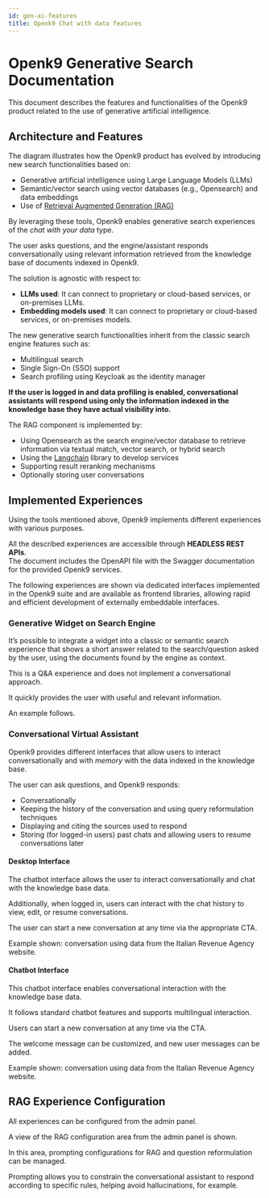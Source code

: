 ```yaml
---
id: gen-ai-features
title: Openk9 Chat with data features
---
```


# Openk9 Generative Search Documentation

This document describes the features and functionalities of the Openk9 product related to the use of generative artificial intelligence.

## Architecture and Features

The diagram illustrates how the Openk9 product has evolved by introducing new search functionalities based on:

- Generative artificial intelligence using Large Language Models (LLMs)  
- Semantic/vector search using vector databases (e.g., Opensearch) and data embeddings  
- Use of [Retrieval Augmented Generation (RAG)](https://en.wikipedia.org/wiki/Retrieval-augmented_generation)

By leveraging these tools, Openk9 enables generative search experiences of the *chat with your data* type.

The user asks questions, and the engine/assistant responds conversationally using relevant information retrieved from the knowledge base of documents indexed in Openk9.

The solution is agnostic with respect to:

- **LLMs used**: It can connect to proprietary or cloud-based services, or on-premises LLMs.  
- **Embedding models used**: It can connect to proprietary or cloud-based services, or on-premises models.

The new generative search functionalities inherit from the classic search engine features such as:

- Multilingual search  
- Single Sign-On (SSO) support  
- Search profiling using Keycloak as the identity manager  

**If the user is logged in and data profiling is enabled, conversational assistants will respond using only the information indexed in the knowledge base they have actual visibility into.**

The RAG component is implemented by:

- Using Opensearch as the search engine/vector database to retrieve information via textual match, vector search, or hybrid search  
- Using the [Langchain](https://python.langchain.com/docs/introduction/) library to develop services  
- Supporting result reranking mechanisms  
- Optionally storing user conversations  

## Implemented Experiences

Using the tools mentioned above, Openk9 implements different experiences with various purposes.

All the described experiences are accessible through **HEADLESS REST APIs**.  
The document includes the OpenAPI file with the Swagger documentation for the provided Openk9 services.

The following experiences are shown via dedicated interfaces implemented in the Openk9 suite and are available as frontend libraries, allowing rapid and efficient development of externally embeddable interfaces.

### Generative Widget on Search Engine

It’s possible to integrate a widget into a classic or semantic search experience that shows a short answer related to the search/question asked by the user, using the documents found by the engine as context.

This is a Q&A experience and does not implement a conversational approach.

It quickly provides the user with useful and relevant information.

An example follows.

### Conversational Virtual Assistant

Openk9 provides different interfaces that allow users to interact conversationally and with *memory* with the data indexed in the knowledge base.

The user can ask questions, and Openk9 responds:

- Conversationally  
- Keeping the history of the conversation and using query reformulation techniques  
- Displaying and citing the sources used to respond  
- Storing (for logged-in users) past chats and allowing users to resume conversations later  

#### Desktop Interface

The chatbot interface allows the user to interact conversationally and chat with the knowledge base data.

Additionally, when logged in, users can interact with the chat history to view, edit, or resume conversations.

The user can start a new conversation at any time via the appropriate CTA.

Example shown: conversation using data from the Italian Revenue Agency website.

#### Chatbot Interface

This chatbot interface enables conversational interaction with the knowledge base data.

It follows standard chatbot features and supports multilingual interaction.

Users can start a new conversation at any time via the CTA.

The welcome message can be customized, and new user messages can be added.

Example shown: conversation using data from the Italian Revenue Agency website.

## RAG Experience Configuration

All experiences can be configured from the admin panel.

A view of the RAG configuration area from the admin panel is shown.

In this area, prompting configurations for RAG and question reformulation can be managed.

Prompting allows you to constrain the conversational assistant to respond according to specific rules, helping avoid hallucinations, for example.
